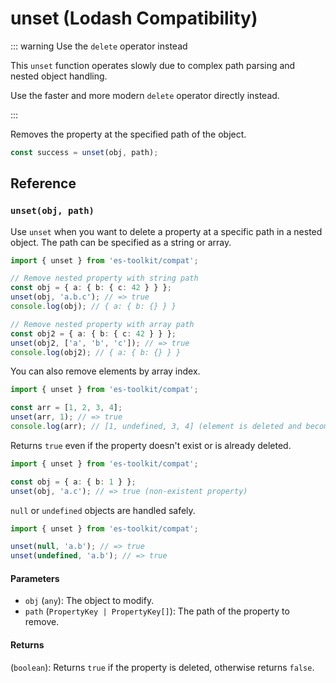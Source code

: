 # unset (Lodash Compatibility)

::: warning Use the `delete` operator instead

This `unset` function operates slowly due to complex path parsing and nested object handling.

Use the faster and more modern `delete` operator directly instead.

:::

Removes the property at the specified path of the object.

```typescript
const success = unset(obj, path);
```

## Reference

### `unset(obj, path)`

Use `unset` when you want to delete a property at a specific path in a nested object. The path can be specified as a string or array.

```typescript
import { unset } from 'es-toolkit/compat';

// Remove nested property with string path
const obj = { a: { b: { c: 42 } } };
unset(obj, 'a.b.c'); // => true
console.log(obj); // { a: { b: {} } }

// Remove nested property with array path
const obj2 = { a: { b: { c: 42 } } };
unset(obj2, ['a', 'b', 'c']); // => true
console.log(obj2); // { a: { b: {} } }
```

You can also remove elements by array index.

```typescript
import { unset } from 'es-toolkit/compat';

const arr = [1, 2, 3, 4];
unset(arr, 1); // => true
console.log(arr); // [1, undefined, 3, 4] (element is deleted and becomes undefined)
```

Returns `true` even if the property doesn't exist or is already deleted.

```typescript
import { unset } from 'es-toolkit/compat';

const obj = { a: { b: 1 } };
unset(obj, 'a.c'); // => true (non-existent property)
```

`null` or `undefined` objects are handled safely.

```typescript
import { unset } from 'es-toolkit/compat';

unset(null, 'a.b'); // => true
unset(undefined, 'a.b'); // => true
```

#### Parameters

- `obj` (`any`): The object to modify.
- `path` (`PropertyKey | PropertyKey[]`): The path of the property to remove.

#### Returns

(`boolean`): Returns `true` if the property is deleted, otherwise returns `false`.
